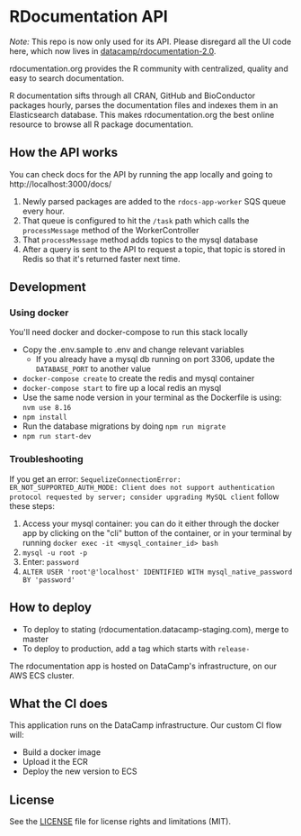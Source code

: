 # RDocumentation API

_Note:_ This repo is now only used for its API. Please disregard all the UI code here, which now lives in [datacamp/rdocumentation-2.0](https://github.com/datacamp/rdocumentation-2.0).

rdocumentation.org provides the R community with centralized, quality and easy to search documentation.

R documentation sifts through all CRAN, GitHub and BioConductor packages hourly, parses the documentation files and indexes them in an Elasticsearch database. This makes rdocumentation.org the best online resource to browse all R package documentation.

## How the API works

You can check docs for the API by running the app locally and going to http://localhost:3000/docs/

1. Newly parsed packages are added to the `rdocs-app-worker` SQS queue every hour.
2. That queue is configured to hit the `/task` path which calls the `processMessage` method of the WorkerController
3. That `processMessage` method adds topics to the mysql database
4. After a query is sent to the API to request a topic, that topic is stored in Redis so that it's returned faster next time.

## Development

### Using docker

You'll need docker and docker-compose to run this stack locally

- Copy the .env.sample to .env and change relevant variables
  - If you already have a mysql db running on port 3306, update the `DATABASE_PORT` to another value
- `docker-compose create` to create the redis and mysql container
- `docker-compose start` to fire up a local redis an mysql
- Use the same node version in your terminal as the Dockerfile is using: `nvm use 8.16`
- `npm install`
- Run the database migrations by doing `npm run migrate`
- `npm run start-dev`

### Troubleshooting

If you get an error: `SequelizeConnectionError: ER_NOT_SUPPORTED_AUTH_MODE: Client does not support authentication protocol requested by server; consider upgrading MySQL client`
follow these steps:

1. Access your mysql container: you can do it either through the docker app by clicking on the "cli" button of the container, or in your terminal by running `docker exec -it <mysql_container_id> bash`
2. `mysql -u root -p`
3. Enter: `password`
4. `ALTER USER 'root'@'localhost' IDENTIFIED WITH mysql_native_password BY 'password'`

## How to deploy

- To deploy to stating (rdocumentation.datacamp-staging.com), merge to master
- To deploy to production, add a tag which starts with `release-`

The rdocumentation app is hosted on DataCamp's infrastructure, on our AWS ECS cluster.

## What the CI does

This application runs on the DataCamp infrastructure. Our custom CI flow will:

- Build a docker image
- Upload it the ECR
- Deploy the new version to ECS

## License

See the [LICENSE](LICENSE.md) file for license rights and limitations (MIT).
